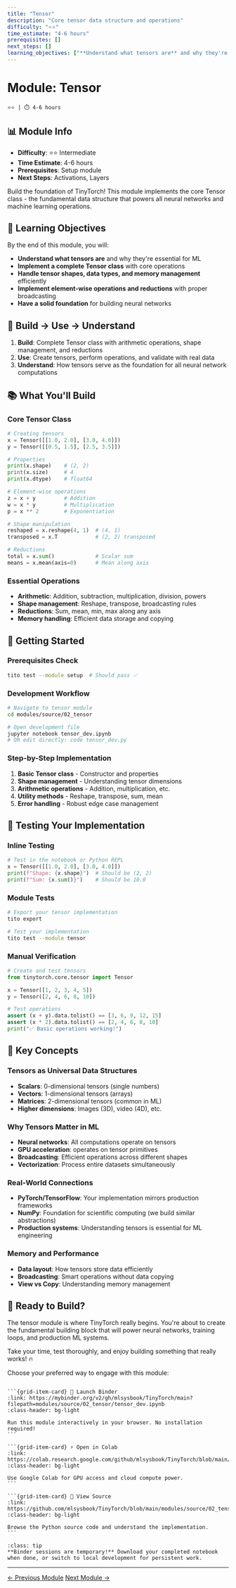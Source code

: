 ```yaml
---
title: "Tensor"
description: "Core tensor data structure and operations"
difficulty: "⭐⭐"
time_estimate: "4-6 hours"
prerequisites: []
next_steps: []
learning_objectives: ["**Understand what tensors are** and why they're essential for ML", '**Implement a complete Tensor class** with core operations', '**Handle tensor shapes, data types, and memory management** efficiently', '**Implement element-wise operations and reductions** with proper broadcasting', '**Have a solid foundation** for building neural networks']
---
```


# Module: Tensor

```{div} badges
⭐⭐ | ⏱️ 4-6 hours
```


## 📊 Module Info
- **Difficulty**: ⭐⭐ Intermediate
- **Time Estimate**: 4-6 hours
- **Prerequisites**: Setup module
- **Next Steps**: Activations, Layers

Build the foundation of TinyTorch! This module implements the core Tensor class - the fundamental data structure that powers all neural networks and machine learning operations.

## 🎯 Learning Objectives

By the end of this module, you will:
- **Understand what tensors are** and why they're essential for ML
- **Implement a complete Tensor class** with core operations
- **Handle tensor shapes, data types, and memory management** efficiently
- **Implement element-wise operations and reductions** with proper broadcasting
- **Have a solid foundation** for building neural networks

## 🧠 Build → Use → Understand

1. **Build**: Complete Tensor class with arithmetic operations, shape management, and reductions
2. **Use**: Create tensors, perform operations, and validate with real data
3. **Understand**: How tensors serve as the foundation for all neural network computations

## 📚 What You'll Build

### Core Tensor Class
```python
# Creating tensors
x = Tensor([[1.0, 2.0], [3.0, 4.0]])
y = Tensor([[0.5, 1.5], [2.5, 3.5]])

# Properties
print(x.shape)    # (2, 2)
print(x.size)     # 4
print(x.dtype)    # float64

# Element-wise operations
z = x + y         # Addition
w = x * y         # Multiplication
p = x ** 2        # Exponentiation

# Shape manipulation
reshaped = x.reshape(4, 1)  # (4, 1)
transposed = x.T            # (2, 2) transposed

# Reductions
total = x.sum()             # Scalar sum
means = x.mean(axis=0)      # Mean along axis
```

### Essential Operations
- **Arithmetic**: Addition, subtraction, multiplication, division, powers
- **Shape management**: Reshape, transpose, broadcasting rules
- **Reductions**: Sum, mean, min, max along any axis
- **Memory handling**: Efficient data storage and copying

## 🚀 Getting Started

### Prerequisites Check
```bash
tito test --module setup  # Should pass ✅
```

### Development Workflow
```bash
# Navigate to tensor module
cd modules/source/02_tensor

# Open development file
jupyter notebook tensor_dev.ipynb
# OR edit directly: code tensor_dev.py
```

### Step-by-Step Implementation
1. **Basic Tensor class** - Constructor and properties
2. **Shape management** - Understanding tensor dimensions
3. **Arithmetic operations** - Addition, multiplication, etc.
4. **Utility methods** - Reshape, transpose, sum, mean
5. **Error handling** - Robust edge case management

## 🧪 Testing Your Implementation

### Inline Testing
```python
# Test in the notebook or Python REPL
x = Tensor([[1.0, 2.0], [3.0, 4.0]])
print(f"Shape: {x.shape}")  # Should be (2, 2)
print(f"Sum: {x.sum()}")    # Should be 10.0
```

### Module Tests
```bash
# Export your tensor implementation
tito export

# Test your implementation
tito test --module tensor
```

### Manual Verification
```python
# Create and test tensors
from tinytorch.core.tensor import Tensor

x = Tensor([1, 2, 3, 4, 5])
y = Tensor([2, 4, 6, 8, 10])

# Test operations
assert (x + y).data.tolist() == [3, 6, 9, 12, 15]
assert (x * 2).data.tolist() == [2, 4, 6, 8, 10]
print("✅ Basic operations working!")
```

## 🎯 Key Concepts

### **Tensors as Universal Data Structures**
- **Scalars**: 0-dimensional tensors (single numbers)
- **Vectors**: 1-dimensional tensors (arrays) 
- **Matrices**: 2-dimensional tensors (common in ML)
- **Higher dimensions**: Images (3D), video (4D), etc.

### **Why Tensors Matter in ML**
- **Neural networks**: All computations operate on tensors
- **GPU acceleration**: operates on tensor primitives
- **Broadcasting**: Efficient operations across different shapes
- **Vectorization**: Process entire datasets simultaneously

### **Real-World Connections**
- **PyTorch/TensorFlow**: Your implementation mirrors production frameworks
- **NumPy**: Foundation for scientific computing (we build similar abstractions)
- **Production systems**: Understanding tensors is essential for ML engineering

### **Memory and Performance**
- **Data layout**: How tensors store data efficiently
- **Broadcasting**: Smart operations without data copying
- **View vs Copy**: Understanding memory management

## 🎉 Ready to Build?

The tensor module is where TinyTorch really begins. You're about to create the fundamental building block that will power neural networks, training loops, and production ML systems.

Take your time, test thoroughly, and enjoy building something that really works! 🔥 


Choose your preferred way to engage with this module:

````{grid} 1 2 3 3

```{grid-item-card} 🚀 Launch Binder
:link: https://mybinder.org/v2/gh/mlsysbook/TinyTorch/main?filepath=modules/source/02_tensor/tensor_dev.ipynb
:class-header: bg-light

Run this module interactively in your browser. No installation required!
```

```{grid-item-card} ⚡ Open in Colab  
:link: https://colab.research.google.com/github/mlsysbook/TinyTorch/blob/main/modules/source/02_tensor/tensor_dev.ipynb
:class-header: bg-light

Use Google Colab for GPU access and cloud compute power.
```

```{grid-item-card} 📖 View Source
:link: https://github.com/mlsysbook/TinyTorch/blob/main/modules/source/02_tensor/tensor_dev.py
:class-header: bg-light

Browse the Python source code and understand the implementation.
```

````

```{admonition} 💾 Save Your Progress
:class: tip
**Binder sessions are temporary!** Download your completed notebook when done, or switch to local development for persistent work.

```

---

<div class="prev-next-area">
<a class="left-prev" href="../chapters/01_setup.html" title="previous page">← Previous Module</a>
<a class="right-next" href="../chapters/03_activations.html" title="next page">Next Module →</a>
</div>
